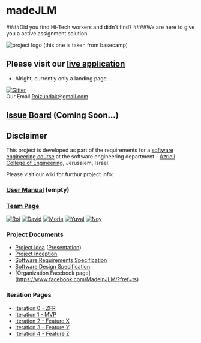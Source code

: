 # madeJLM
####Did you find Hi-Tech workers and didn't find?
####We are here to give you a active assignment solution
<br />

![project logo (this one is taken from basecamp)](https://github.com/RoiZundak/madeJLM-Company/blob/master/Doc/logo.png?v=3&s=100)

## Please visit our [live application](https://demo.reactstarterkit.com/)
- Alright, currently only a landing page...

[![Gitter](https://badges.gitter.im/RoiZundak/madeJLM-Company.svg)](https://gitter.im/RoiZundak/madeJLM-Company?utm_source=badge&utm_medium=badge&utm_campaign=pr-badge)
<br />
Our Email
Roizundak@gmail.com

## [Issue Board](https://huboard.com/robi-y/seproject-team-template#/) (Coming Soon...)

## Disclaimer
This project is developed as part of the requirements for a [software engineering course](https://github.com/jce-il/se-class/wiki) at the software engineering department - [Azrieli College of Engineering](http://www.jce.ac.il/), Jerusalem, Israel.

Please visit our wiki for furthur project info: 

### [User Manual](../../wiki/user-manual) (empty)

### [Team Page](../../wiki/team)
[![Roi](https://github.com/RoiZundak/madeJLM-Company/blob/master/Doc/roi.jpg?v=3&s=60)](https://github.com/RoiZundak)
[![David](https://github.com/RoiZundak/madeJLM-Company/blob/master/Doc/david.jpg?v=3&s=60)](https://github.com/DavidOhayonSe)
[![Moria](https://github.com/RoiZundak/madeJLM-Company/blob/master/Doc/moria.jpg?v=3&s=60)](https://github.com/moriatu)
[![Yuval](https://github.com/RoiZundak/madeJLM-Company/blob/master/Doc/yuval.jpg?v=3&s=60)](https://github.com/yuval66)
[![Noy](https://github.com/RoiZundak/madeJLM-Company/blob/master/Doc/noy.jpg?v=3&s=60)](https://github.com/noyBarak)


### Project Documents
- [Project Idea](docs/idea.pdf) ([Presentation](docs/idea-slides.pdf))
- [Project Inception](../../wiki/inception)
- [Software Requirements Specification](../../wiki/srs)
- [Software Design Specification](../../wiki/sds)
- [Organization Facebook page] (https://www.facebook.com/MadeinJLM/?fref=ts)

### Iteration Pages
- [Iteration 0 - ZFR](../../wiki/iter0-zfr)
- [Iteration 1 - MVP]()
- [Iteration 2 - Feature X]()
- [Iteration 3 - Feature Y]()
- [Iteration 4 - Feature Z]()



